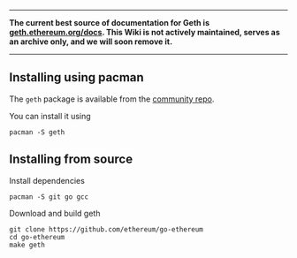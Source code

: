 ***

**The current best source of documentation for Geth is [geth.ethereum.org/docs](https://geth.ethereum.org/docs/). This Wiki is not actively maintained, serves as an archive only, and we will soon remove it.**

***

## Installing using pacman

The `geth` package is available from the [community repo](https://www.archlinux.org/packages/community/x86_64/geth/).

You can install it using

```shell
pacman -S geth
```

## Installing from source
Install dependencies
```shell
pacman -S git go gcc
```

Download and build geth
```shell
git clone https://github.com/ethereum/go-ethereum
cd go-ethereum
make geth
```